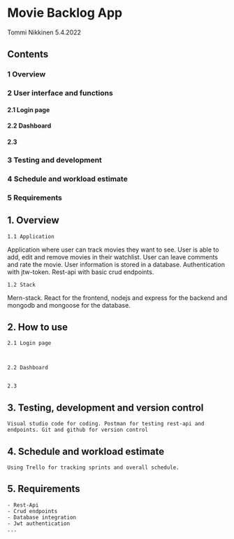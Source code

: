 # Movie Backlog App
Tommi Nikkinen
5.4.2022

## Contents

### 1 Overview	
### 2 User interface and functions	
#### 2.1 Login page	
#### 2.2 Dashboard	
#### 2.3	
### 3 Testing and development	
### 4 Schedule and workload estimate	
### 5 Requirements	


## 1. Overview
	1.1 Application
Application where user can track movies they want to see. User is able to add, edit and remove movies in their watchlist. User can leave comments and rate the movie. User information is stored in a database. Authentication with jtw-token. Rest-api with basic crud endpoints.

	1.2 Stack
	
Mern-stack. React for the frontend, nodejs and express for the backend and mongodb and mongoose for the database. 


## 2. How to use
	2.1 Login page



	2.2 Dashboard


	2.3 



## 3. Testing, development and version control

	Visual studio code for coding. Postman for testing rest-api and endpoints. Git and github for version control

## 4. Schedule and workload estimate

	Using Trello for tracking sprints and overall schedule.


## 5. Requirements

	- Rest-Api
	- Crud endpoints
	- Database integration
	- Jwt authentication
	...

